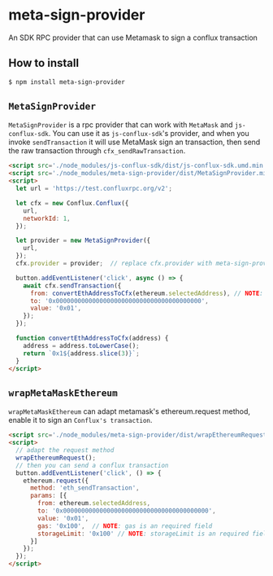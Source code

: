 # meta-sign-provider
An SDK RPC provider that can use Metamask to sign a conflux transaction

## How to install

```sh
$ npm install meta-sign-provider
```

## `MetaSignProvider`
`MetaSignProvider` is a rpc provider that can work with `MetaMask` and `js-conflux-sdk`.
You can use it as `js-conflux-sdk`'s provider, and when you invoke `sendTransaction` it will 
use MetaMask sign an transaction, then send the raw transaction through `cfx_sendRawTransaction`.

```html
<script src='./node_modules/js-conflux-sdk/dist/js-conflux-sdk.umd.min.js'></script>
<script src='./node_modules/meta-sign-provider/dist/MetaSignProvider.min.js'></script>
<script>
  let url = 'https://test.confluxrpc.org/v2';

  let cfx = new Conflux.Conflux({
    url,
    networkId: 1,
  });

  let provider = new MetaSignProvider({
    url,
  });
  cfx.provider = provider;  // replace cfx.provider with meta-sign-provider

  button.addEventListener('click', async () => {
    await cfx.sendTransaction({
      from: convertEthAddressToCfx(ethereum.selectedAddress), // NOTE: convert metamask's current address to a valid conflux address
      to: '0x0000000000000000000000000000000000000000',
      value: '0x01',
    });
  });

  function convertEthAddressToCfx(address) {
    address = address.toLowerCase();
    return `0x1${address.slice(3)}`;
  }
</script>
```

## `wrapMetaMaskEthereum`
`wrapMetaMaskEthereum` can adapt metamask's ethereum.request method, enable it to sign an `Conflux's transaction`.


```html
<script src='./node_modules/meta-sign-provider/dist/wrapEthereumRequest.min.js'></script>
<script>
  // adapt the request method
  wrapEthereumRequest();
  // then you can send a conflux transaction
  button.addEventListener('click', () => {
    ethereum.request({
      method: 'eth_sendTransaction', 
      params: [{
        from: ethereum.selectedAddress,
        to: '0x0000000000000000000000000000000000000000',
        value: '0x01',
        gas: '0x100',  // NOTE: gas is an required field
        storageLimit: '0x100' // NOTE: storageLimit is an required field
      }]
    });
  });
</script>
```
